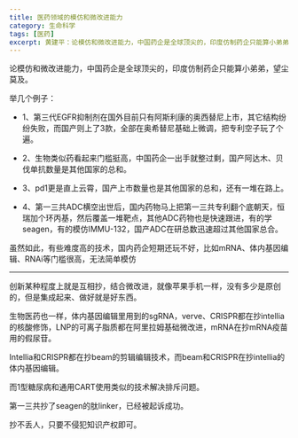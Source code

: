 ```yaml
---
title: 医药领域的模仿和微改进能力
category: 生命科学
tags: [医药]
excerpt: 黄建平：论模仿和微改进能力，中国药企是全球顶尖的，印度仿制药企只能算小弟弟，望尘莫及。
---
```


论模仿和微改进能力，中国药企是全球顶尖的，印度仿制药企只能算小弟弟，望尘莫及。

举几个例子：
- 1、第三代EGFR抑制剂在国外目前只有阿斯利康的奥西替尼上市，其它结构纷纷失败，而国产则上了3款，全部在奥希替尼基础上微调，把专利空子玩了个遍。

- 2、生物类似药看起来门槛挺高，中国药企一出手就整过剩，国产阿达木、贝伐单抗数量是其他国家的总和。

- 3、pd1更是直上云霄，国产上市数量也是其他国家的总和，还有一堆在路上。

- 4、第一三共ADC横空出世后，国内药物马上把第一三共专利翻个底朝天，恒瑞加个环丙基，然后覆盖一堆靶点，其他ADC药物也是快速跟进，有的学seagen，有的模仿IMMU-132，国产ADC在研总数迅速超过其他国家总合。

虽然如此，有些难度高的技术，国内药企短期还玩不好，比如mRNA、体内基因编辑、RNAi等门槛很高，无法简单模仿

----
创新某种程度上就是互相抄，结合微改进，就像苹果手机一样，没有多少是原创的，但是集成起来、做好就是好东西。

生物医药也一样，体内基因编辑里用到的sgRNA，verve、CRISPR都在抄intellia的核酸修饰，LNP的可离子脂质都在阿里拉姆基础微改进，mRNA在抄mRNA疫苗用的假尿苷。

Intellia和CRISPR都在抄beam的剪辑编辑技术，而beam和CRISPR在抄intellia的体内基因编辑。

而1型糖尿病和通用CART使用类似的技术解决排斥问题。

第一三共抄了seagen的肽linker，已经被起诉成功。

抄不丢人，只要不侵犯知识产权即可。